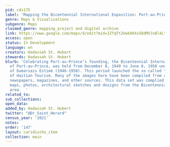 ```yaml
---
pid: cds175
label: 'Mapping the Bicentennial International Exposition: Port-au-Prince, Haiti (1949-1950)'
genre: Maps & Visualizations
subgenre: Maps
claimed_genre: mapping project and digital archive
link: https://www.google.com/maps/d/edit?mid=1ZfqTt2Uwk6KXx58dMVJsBl4LYxBg4AaY&ll=18.542926165759617%2C-72.34469624999997&z=15
access: open
status: In Development
language: en
creators: Hadassah St. Hubert
stewards: Hadassah St. Hubert
blurb: 'Celebrating Port-au-Prince’s founding, the Bicentennial International Exposition
  of Port-au-Prince, was held from December 8, 1949 to June 8, 1950 under the presidency
  of Dumarsais Estimé (1946-1950). This period launched the so called "Golden Age"
  of Haitian Tourism. Many of the images here have been compiled from archives, postcards,
  newspapers, magazines, and other sources. This data set was complied using older
  maps, photos, architectural sketches and designs from the Bicentennial (Bisantne)
  area.  '
related_to:
sub_collections:
open_data:
added_by: Hadassah St. Hubert
twitter: "@Dr_Saint_Herard"
census_year: '2021'
notes:
order: '147'
layout: caridischo_item
collection: main
---
```

